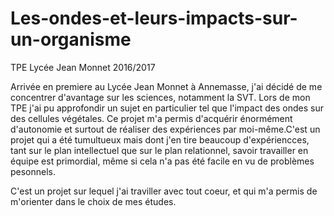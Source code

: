 # Les-ondes-et-leurs-impacts-sur-un-organisme
TPE Lycée Jean Monnet 2016/2017

Arrivée en premiere au Lycée Jean Monnet à Annemasse, j'ai décidé de me concentrer d'avantage sur les sciences, notamment la SVT.
Lors de mon TPE j'ai pu  approfondir un sujet en particulier tel que l'impact des ondes sur des cellules végétales.
Ce projet m'a permis d'acquérir  énormément d'autonomie et  surtout de réaliser des expériences par moi-même.C'est un projet qui a été tumultueux mais  dont j'en tire beaucoup d'expériencces, tant sur le plan intellectuel que sur le plan relationnel, savoir travailler en équipe est primordial, même si cela n'a pas été facile en vu de problèmes pesonnels.

C'est un projet sur lequel j'ai traviller avec tout coeur, et qui m'a permis de m'orienter dans le choix de mes études.
